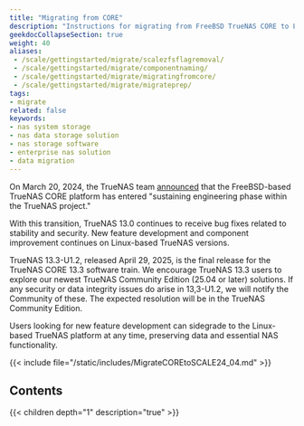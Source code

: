 ```yaml
---
title: "Migrating from CORE"
description: "Instructions for migrating from FreeBSD TrueNAS CORE to Linux-based TrueNAS versions."
geekdocCollapseSection: true
weight: 40
aliases:
 - /scale/gettingstarted/migrate/scalezfsflagremoval/
 - /scale/gettingstarted/migrate/componentnaming/
 - /scale/gettingstarted/migrate/migratingfromcore/
 - /scale/gettingstarted/migrate/migrateprep/
tags:
- migrate
related: false
keywords:
- nas system storage
- nas data storage solution
- nas storage software
- enterprise nas solution
- data migration
---
```


On March 20, 2024, the TrueNAS team [announced](https://www.truenas.com/blog/truenas-core-13-3-plans/) that the FreeBSD-based TrueNAS CORE platform has entered "sustaining engineering phase within the TrueNAS project."

With this transition, TrueNAS 13.0 continues to receive bug fixes related to stability and security.
New feature development and component improvement continues on Linux-based TrueNAS versions.

TrueNAS 13.3-U1.2, released April 29, 2025, is the final release for the TrueNAS CORE 13.3 software train.
We encourage TrueNAS 13.3 users to explore our newest TrueNAS Community Edition (25.04 or later) solutions.
If any security or data integrity issues do arise in 13,3-U1.2, we will notify the Community of these.
The expected resolution will be in the TrueNAS Community Edition.

Users looking for new feature development can sidegrade to the Linux-based TrueNAS platform at any time, preserving data and essential NAS functionality.

{{< include file="/static/includes/MigrateCOREtoSCALE24_04.md" >}}

<div class="noprint">

## Contents

{{< children depth="1" description="true" >}}

</div>
